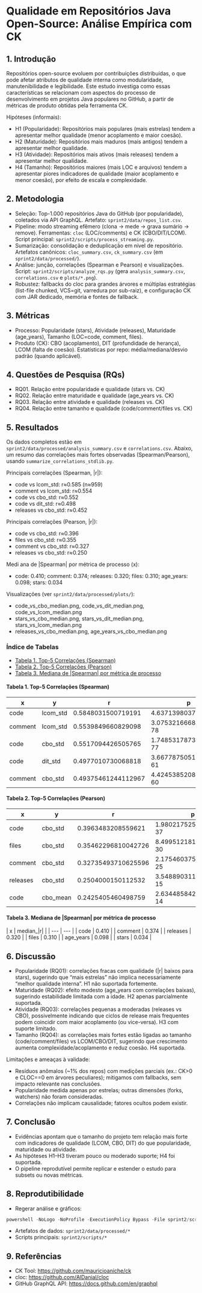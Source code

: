 # Qualidade em Repositórios Java Open-Source: Análise Empírica com CK

## 1. Introdução
Repositórios open-source evoluem por contribuições distribuídas, o que pode afetar atributos de qualidade interna como modularidade, manutenibilidade e legibilidade. Este estudo investiga como essas características se relacionam com aspectos do processo de desenvolvimento em projetos Java populares no GitHub, a partir de métricas de produto obtidas pela ferramenta CK.

Hipóteses (informais):
- H1 (Popularidade): Repositórios mais populares (mais estrelas) tendem a apresentar melhor qualidade (menor acoplamento e maior coesão).
- H2 (Maturidade): Repositórios mais maduros (mais antigos) tendem a apresentar melhor qualidade.
- H3 (Atividade): Repositórios mais ativos (mais releases) tendem a apresentar melhor qualidade.
- H4 (Tamanho): Repositórios maiores (mais LOC e arquivos) tendem a apresentar piores indicadores de qualidade (maior acoplamento e menor coesão), por efeito de escala e complexidade.

## 2. Metodologia
- Seleção: Top-1.000 repositórios Java do GitHub (por popularidade), coletados via API GraphQL. Artefato: `sprint2/data/repos_list.csv`.
- Pipeline: modo streaming efêmero (clona → mede → grava sumário → remove). Ferramentas: `cloc` (LOC/comments) e CK (CBO/DIT/LCOM). Script principal: `sprint2/scripts/process_streaming.py`.
- Sumarização: consolidação e deduplicação em nível de repositório. Artefatos canônicos: `cloc_summary.csv`, `ck_summary.csv` (em `sprint2/data/processed/`).
- Análise: junção, correlações (Spearman e Pearson) e visualizações. Script: `sprint2/scripts/analyze_rqs.py` (gera `analysis_summary.csv`, `correlations.csv` e `plots/*.png`).
- Robustez: fallbacks do cloc para grandes árvores e múltiplas estratégias (list-file chunked, VCS=git, varredura por sub-raiz), e configuração CK com JAR dedicado, memória e fontes de fallback.

## 3. Métricas
- Processo: Popularidade (stars), Atividade (releases), Maturidade (age_years), Tamanho (LOC=code, comment, files).
- Produto (CK): CBO (acoplamento), DIT (profundidade de herança), LCOM (falta de coesão). Estatísticas por repo: média/mediana/desvio padrão (quando aplicável).

## 4. Questões de Pesquisa (RQs)
- RQ01. Relação entre popularidade e qualidade (stars vs. CK)
- RQ02. Relação entre maturidade e qualidade (age_years vs. CK)
- RQ03. Relação entre atividade e qualidade (releases vs. CK)
- RQ04. Relação entre tamanho e qualidade (code/comment/files vs. CK)

## 5. Resultados
Os dados completos estão em `sprint2/data/processed/analysis_summary.csv` e `correlations.csv`. Abaixo, um resumo das correlações mais fortes observadas (Spearman/Pearson), usando `summarize_correlations_stdlib.py`.

Principais correlações (Spearman, |r|):
- code vs lcom_std: r≈0.585 (n≈959)
- comment vs lcom_std: r≈0.554
- code vs cbo_std: r≈0.552
- code vs dit_std: r≈0.498
- releases vs cbo_std: r≈0.452

Principais correlações (Pearson, |r|):
- code vs cbo_std: r≈0.396
- files vs cbo_std: r≈0.355
- comment vs cbo_std: r≈0.327
- releases vs cbo_std: r≈0.250

Medi ana de |Spearman| por métrica de processo (x):
- code: 0.410; comment: 0.374; releases: 0.320; files: 0.310; age_years: 0.098; stars: 0.034

Visualizações (ver `sprint2/data/processed/plots/`):
- code_vs_cbo_median.png, code_vs_dit_median.png, code_vs_lcom_median.png
- stars_vs_cbo_median.png, stars_vs_dit_median.png, stars_vs_lcom_median.png
- releases_vs_cbo_median.png, age_years_vs_cbo_median.png

### Índice de Tabelas
- [Tabela 1. Top-5 Correlações (Spearman)](#tabela1)
- [Tabela 2. Top-5 Correlações (Pearson)](#tabela2)
- [Tabela 3. Mediana de |Spearman| por métrica de processo](#tabela3)

<!-- TABLES:BEGIN -->
#### <a name="tabela1"></a>Tabela 1. Top-5 Correlações (Spearman)

| x | y | r | p | n |
| --- | --- | --- | --- | --- |
| code | lcom_std | 0.5848031500719191 | 4.63713980371053e-89 | 959 |
| comment | lcom_std | 0.5539849660829098 | 3.0753216668322773e-78 | 959 |
| code | cbo_std | 0.5517094426505765 | 1.7485317873596725e-77 | 959 |
| code | dit_std | 0.4977010730068818 | 3.667787505144869e-61 | 959 |
| comment | cbo_std | 0.49375461244112967 | 4.4245385208227285e-60 | 959 |


#### <a name="tabela2"></a>Tabela 2. Top-5 Correlações (Pearson)

| x | y | r | p | n |
| --- | --- | --- | --- | --- |
| code | cbo_std | 0.3963483208559621 | 1.9802175259732372e-37 | 959 |
| files | cbo_std | 0.35462296810042726 | 8.499512181930061e-30 | 959 |
| comment | cbo_std | 0.32735493710625596 | 2.175460375115346e-25 | 959 |
| releases | cbo_std | 0.2504000150112532 | 3.548890311691589e-15 | 959 |
| code | cbo_mean | 0.2425405460498759 | 2.634485842905888e-14 | 959 |


#### <a name="tabela3"></a>Tabela 3. Mediana de |Spearman| por métrica de processo

| x | median_|r| |
| --- | --- |
| code | 0.410 |
| comment | 0.374 |
| releases | 0.320 |
| files | 0.310 |
| age_years | 0.098 |
| stars | 0.034 |
<!-- TABLES:END -->

## 6. Discussão
- Popularidade (RQ01): correlações fracas com qualidade (|r| baixos para stars), sugerindo que “mais estrelas” não implica necessariamente “melhor qualidade interna”. H1 não suportada fortemente.
- Maturidade (RQ02): efeito modesto (age_years com correlações baixas), sugerindo estabilidade limitada com a idade. H2 apenas parcialmente suportada.
- Atividade (RQ03): correlações pequenas a moderadas (releases vs CBO), possivelmente indicando que ciclos de release mais frequentes podem coincidir com maior acoplamento (ou vice-versa). H3 com suporte limitado.
- Tamanho (RQ04): as correlações mais fortes estão ligadas ao tamanho (code/comment/files) vs LCOM/CBO/DIT, sugerindo que crescimento aumenta complexidade/acoplamento e reduz coesão. H4 suportada.

Limitações e ameaças à validade:
- Resíduos anômalos (~1% dos repos) com medições parciais (ex.: CK>0 e CLOC==0 em árvores peculiares); mitigamos com fallbacks, sem impacto relevante nas conclusões.
- Popularidade medida apenas por estrelas; outras dimensões (forks, watchers) não foram consideradas.
- Correlações não implicam causalidade; fatores ocultos podem existir.

## 7. Conclusão
- Evidências apontam que o tamanho do projeto tem relação mais forte com indicadores de qualidade (LCOM, CBO, DIT) do que popularidade, maturidade ou atividade.
- As hipóteses H1–H3 tiveram pouco ou moderado suporte; H4 foi suportada.
- O pipeline reprodutível permite replicar e estender o estudo para subsets ou novas métricas.

## 8. Reprodutibilidade
- Regerar análise e gráficos:
```powershell
powershell -NoLogo -NoProfile -ExecutionPolicy Bypass -File sprint2/scripts/run_analysis.ps1
```
- Artefatos de dados: `sprint2/data/processed/*`
- Scripts principais: `sprint2/scripts/*`

## 9. Referências
- CK Tool: https://github.com/mauricioaniche/ck
- cloc: https://github.com/AlDanial/cloc
- GitHub GraphQL API: https://docs.github.com/en/graphql
